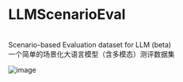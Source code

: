 # LLMScenarioEval
<br>
Scenario-based Evaluation dataset for LLM (beta)
<br>
一个简单的场景化大语言模型（含多模态）测评数据集

![image](https://github.com/Turing-Project/LLMScenarioEval/assets/24304668/4edce67d-bdf9-4e5f-906d-94542f61b0de)

